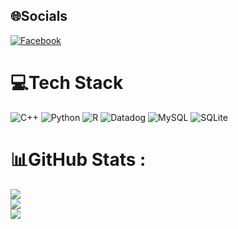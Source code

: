 
## 🌐Socials
[![Facebook](https://img.shields.io/badge/Facebook-%231877F2.svg?logo=Facebook&logoColor=white)](https://facebook.com/https://www.facebook.com/phu.luu.5245961?mibextid=ZbWKwL) 

# 💻Tech Stack
![C++](https://img.shields.io/badge/c++-%2300599C.svg?style=flat&logo=c%2B%2B&logoColor=white) ![Python](https://img.shields.io/badge/python-3670A0?style=flat&logo=python&logoColor=ffdd54) ![R](https://img.shields.io/badge/r-%23276DC3.svg?style=flat&logo=r&logoColor=white) ![Datadog](https://img.shields.io/badge/datadog-%23632CA6.svg?style=flat&logo=datadog&logoColor=white) ![MySQL](https://img.shields.io/badge/mysql-%2300f.svg?style=flat&logo=mysql&logoColor=white) ![SQLite](https://img.shields.io/badge/sqlite-%2307405e.svg?style=flat&logo=sqlite&logoColor=white)
# 📊GitHub Stats :
![](https://github-readme-stats.vercel.app/api?username=l-tkphu01&theme=radical&hide_border=false&include_all_commits=false&count_private=false)<br/>
![](https://github-readme-streak-stats.herokuapp.com/?user=l-tkphu01&theme=radical&hide_border=false)<br/>
![](https://github-readme-stats.vercel.app/api/top-langs/?username=l-tkphu01&theme=radical&hide_border=false&include_all_commits=false&count_private=false&layout=compact)
